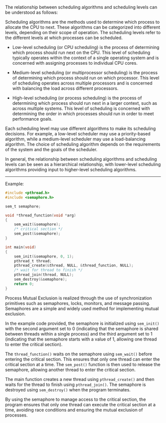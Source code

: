 
The relationship between scheduling algorithms and scheduling levels can be understood as follows:

Scheduling algorithms are the methods used to determine which process to allocate the CPU to next. These algorithms can be categorized into different levels, depending on their scope of operation. The scheduling levels refer to the different levels at which processes can be scheduled.

-   Low-level scheduling (or CPU scheduling) is the process of determining which process should run next on the CPU. This level of scheduling typically operates within the context of a single operating system and is concerned with assigning processes to individual CPU cores.
    
-   Medium-level scheduling (or multiprocessor scheduling) is the process of determining which process should run on which processor. This level of scheduling operates across multiple processors and is concerned with balancing the load across different processors.
    
-   High-level scheduling (or process scheduling) is the process of determining which process should run next in a larger context, such as across multiple systems. This level of scheduling is concerned with determining the order in which processes should run in order to meet performance goals.
    

Each scheduling level may use different algorithms to make its scheduling decisions. For example, a low-level scheduler may use a priority-based algorithm, while a medium-level scheduler may use a load-balancing algorithm. The choice of scheduling algorithm depends on the requirements of the system and the goals of the scheduler.

In general, the relationship between scheduling algorithms and scheduling levels can be seen as a hierarchical relationship, with lower-level scheduling algorithms providing input to higher-level scheduling algorithms.

----

Example:
```C
#include <pthread.h>
#include <semaphore.h>

sem_t semaphore;

void *thread_function(void *arg)
{
    sem_wait(&semaphore);
    /* critical section */
    sem_post(&semaphore);
}

int main(void)
{
    sem_init(&semaphore, 0, 1);
    pthread_t thread;
    pthread_create(&thread, NULL, &thread_function, NULL);
    /* wait for thread to finish */
    pthread_join(thread, NULL);
    sem_destroy(&semaphore);
    return 0;
}
```

Process Mutual Exclusion is realized through the use of synchronization primitives such as semaphores, locks, monitors, and message passing. Semaphores are a simple and widely used method for implementing mutual exclusion.

In the example code provided, the semaphore is initialized using `sem_init()` with the second argument set to 0 (indicating that the semaphore is shared between threads within a single process) and the third argument set to 1 (indicating that the semaphore starts with a value of 1, allowing one thread to enter the critical section).

The `thread_function()` waits on the semaphore using `sem_wait()` before entering the critical section. This ensures that only one thread can enter the critical section at a time. The `sem_post()` function is then used to release the semaphore, allowing another thread to enter the critical section.

The main function creates a new thread using `pthread_create()` and then waits for the thread to finish using `pthread_join()`. The semaphore is destroyed using `sem_destroy()` when the program terminates.

By using the semaphore to manage access to the critical section, the program ensures that only one thread can execute the critical section at a time, avoiding race conditions and ensuring the mutual exclusion of processes.